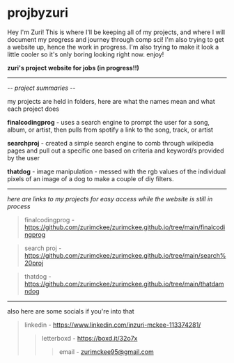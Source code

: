 # projbyzuri
Hey I'm Zuri! This is where I'll be keeping all of my projects, and where I will document my progress and journey through comp sci! I'm also trying to get a website up, hence the work in progress. I'm also trying to make it look a little cooler so it's only boring looking right now. enjoy! 

**zuri's project website for jobs (in progress!!)**
***

-- *project summaries* --


my projects are held in folders, here are what the names mean and what each project does

**finalcodingprog** - uses a search engine to prompt the user for a song, album, or artist, then pulls from spotify a link to the song, track, or artist

**searchproj** - created a simple search engine to comb through wikipedia pages and pull out a specific one based on criteria and keyword/s provided by the user

**thatdog** - image manipulation - messed with the rgb values of the individual pixels of an image of a dog to make a couple of diy filters.

***

*here are links to my projects for easy access while the website is still in process*
>finalcodingprog - https://github.com/zurimckee/zurimckee.github.io/tree/main/finalcodingprog

>search proj - https://github.com/zurimckee/zurimckee.github.io/tree/main/search%20proj

>thatdog - https://github.com/zurimckee/zurimckee.github.io/tree/main/thatdamndog

***

also here are some socials if you're into that
>linkedin - https://www.linkedin.com/inzuri-mckee-113374281/
>>letterboxd - https://boxd.it/32o7x
>>>email - zurimckee95@gmail.com



